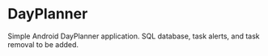 # DayPlanner
Simple Android DayPlanner application.
SQL database, task alerts, and task removal to be added.

